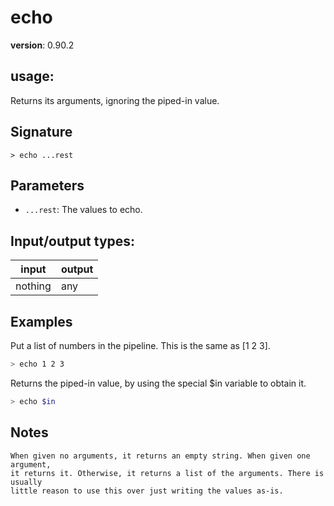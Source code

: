 # echo

**version**: 0.90.2

## **usage**:

Returns its arguments, ignoring the piped-in value.

## Signature

`> echo ...rest`

## Parameters

- `...rest`: The values to echo.

## Input/output types:

| input   | output |
| ------- | ------ |
| nothing | any    |

## Examples

Put a list of numbers in the pipeline. This is the same as [1 2 3].

```bash
> echo 1 2 3
```

Returns the piped-in value, by using the special $in variable to obtain it.

```bash
> echo $in
```

## Notes

```text
When given no arguments, it returns an empty string. When given one argument,
it returns it. Otherwise, it returns a list of the arguments. There is usually
little reason to use this over just writing the values as-is.
```
